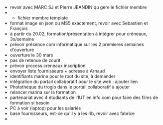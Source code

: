 - revoir avec MARC SJ et Pierre JEANDIN qu gère le fichier membre
- - fichier membre template
- format image en json ou MS5 exactement, revoir avec Sebastien et François
- à partir du 20.02, formation/présentation à intégrer pour créneaux, 3x/semaine
- prévoir présence com informatique sur les 2 premieres semaines d'ouverture
- ouverture le 30 mars
- pas de retenue de zourit
- prévoir process creneaux inscription
- envoyer liste fournisseurs + adresse à Arnaud
- identifiants marine pour le root du site, à demander
- intégration du portail collaboratif pour le site web : ajouter lien
- Photothèque du troglo dans le portail collaboratif à ajouter
- relancer marina sur la formation
- partenariat avec 4 étudiants de l'IUT en info com pour faire des films de formation si besoin
- PC à voir (laptop) pour les salariés
- base fournisseurs, est-ce qu'il y a les rib, revoir avec fabrice
- 